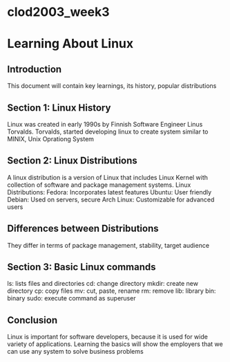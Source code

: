 # clod2003_week3
# Learning About Linux
## Introduction
This document will contain key learnings, its history, popular distributions
## Section 1: Linux History
Linux was created in early 1990s by Finnish Software Engineer Linus Torvalds.
Torvalds, started developing linux to create system similar to MINIX, Unix Oprationg System
## Section 2: Linux Distributions
A linux distribution is a version of Linux that includes Linux Kernel with collection of software and package management systems.
Linux Distributions:
Fedora: Incorporates latest features
Ubuntu: User friendly
Debian: Used on servers, secure
Arch Linux: Customizable for advanced users
## Differences between Distributions
They differ in terms of package management, stability, target audience
## Section 3: Basic Linux commands
ls: lists files and directories
cd: change directory
mkdir: create new directory
cp: copy files
mv: cut, paste, rename
rm: remove
lib: library
bin: binary
sudo: execute command as superuser
## Conclusion
Linux is important for software developers, because it is used for wide variety of applications. Learning the basics will show the employers that we can use any system to solve business problems

